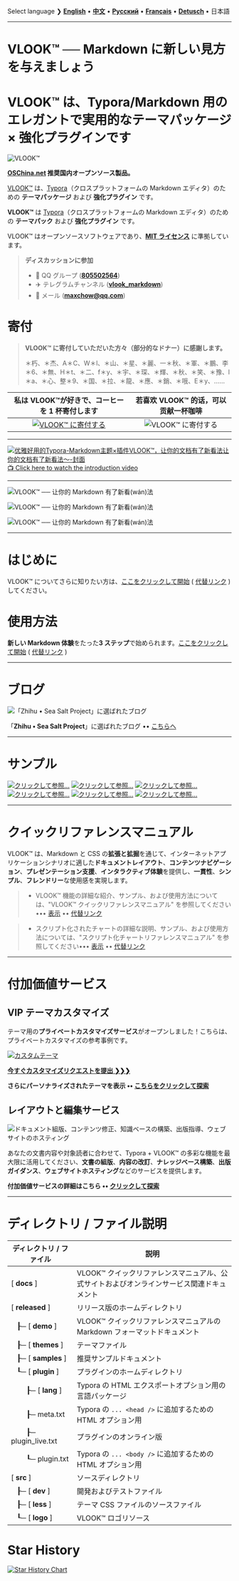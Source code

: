 Select language ❯ [**English**](README-en.md) • [**中文**](README.md)  • [**Русский**](README-ru.md) • [**Français**](README-fr.md) • [**Detusch**](README-de.md) • 日本語

---

# VLOOK™ ── Markdown に新しい見方を与えましょう



# VLOOK™ は、Typora/Markdown 用のエレガントで実用的なテーマパッケージ × 強化プラグインです



![VLOOK™](https://vlook-doc.pages.dev/pic/vlook-mark-light.svg)

**[OSChina.net](https://www.oschina.net/p/vlook) 推奨国内オープンソース製品。**



[VLOOK™](https://github.com/MadMaxChow/VLOOK) は、[Typora](https://www.typora.io)（クロスプラットフォームの Markdown エディタ）のための **テーマパッケージ** および **強化プラグイン** です。

**VLOOK™** は [Typora](https://www.typora.io)（クロスプラットフォームの Markdown エディタ）のための **テーマパック** および **強化プラグイン** です。



VLOOK™ はオープンソースソフトウェアであり、**[MIT ライセンス](#许可协议)** に準拠しています。



> **ディスカッションに参加**
>
> - 💬 QQ グループ ([**805502564**](https://qm.qq.com/cgi-bin/qm/qr?k=oB8wpFG_4SEMf1CL9qVy-jMw0CMfSwff&jump_from=webapi&))
> - ✈️ テレグラムチャンネル ([**vlook_markdown**](https://t.me/vlook_markdown "テレグラムチャンネルに参加")) 
> - 📧 メール (**maxchow@qq.com**)

# 寄付

> **VLOOK™ に寄付していただいた方々（部分的なドナー）に感謝します。**
>
> ＊朽、＊杰、A＊C、W＊l、＊山、＊星、＊麗、一＊秋、＊軍、＊鵬、李＊6、＊無、H＊t、＊二、f＊y、＊宇、＊琛、＊輝、＊秋、＊笑、＊豫、l＊a、＊心、整＊9、＊国、＊拉、＊龍、＊應、＊銷、＊哦、E＊y、……

| **私は VLOOK™が好きで、コーヒーを 1 杯寄付します** |         **若喜欢 VLOOK™ 的话，可以贡献一杯咖啡**         |
| :----------------------------------------------------------: | :----------------------------------------------------------: |
| [![VLOOK™ に寄付する](https://vlook-doc.pages.dev/pic/donate-paypal-light.png?darksrc=donate-paypal-dark.png&srcset=@2x&darksrcset=@2x#logo)](https://paypal.me/madmaxchow) | ![VLOOK™ に寄付する](https://vlook-doc.pages.dev/pic/donate-wechat-light.png?darksrc=donate-wechat-dark.png&srcset=@2x&darksrcset=@2x#logo) |

---

[![优雅好用的Typora-Markdown主题×插件VLOOK™，让你的文档有了新看法让你的文档有了新看法～-封面](https://github.com/user-attachments/assets/08b0386e-bdaf-4aa4-a4dc-a04dd800ed11)<br>📺 Click here to watch the introduction video](https://www.bilibili.com/video/BV1miDpY5ERh/?vd_source=ecc3f6f8f7d9fbfaa5745863cf7d6250)

---

![VLOOK™ ── 让你的 Markdown 有了新看(wán)法](https://vlook-doc.pages.dev/pic/vlook-screenshot-b01.png)

![VLOOK™ ── 让你的 Markdown 有了新看(wán)法](https://vlook-doc.pages.dev/pic/vlook-screenshot-b02.png)

![VLOOK™ ── 让你的 Markdown 有了新看(wán)法](https://vlook-doc.pages.dev/pic/vlook-screenshot-b03.png)


---

# はじめに

VLOOK™ についてさらに知りたい方は、[ここをクリックして開始](https://madmaxchow.github.io/VLOOK/index-en.html) ( [代替リンク](https://vlook-doc.pages.dev/index-en.html) ) してください。

# 使用方法

**新しい Markdown 体験**をたった**3 ステップ**で始められます。[ここをクリックして開始](https://madmaxchow.github.io/VLOOK/index-en.html#how-to-use) ( [代替リンク](https://vlook-doc.pages.dev/index-en.html#how-to-use) )

---

# ブログ

![「Zhihu • Sea Salt Project」に選ばれたブログ](https://vlook-doc.pages.dev/pic/3rd-haiyan.png#logo#border)

「**Zhihu • Sea Salt Project**」に選ばれたブログ •• [こちらへ](https://www.zhihu.com/people/maxchow/posts)

---

# サンプル

[![クリックして参照...](https://vlook-doc.pages.dev/pic/sample-a-api_spec-en.png?srcset=@2x#card#border)](sample-a-api_spec.html?ws=off)    [![クリックして参照...](https://vlook-doc.pages.dev/pic/sample-a-to_do-en.png?srcset=@2x#card#border)](sample-a-to_do.html?ws=off)    [![クリックして参照...](https://vlook-doc.pages.dev/pic/sample-a-img_text-en.png?srcset=@2x#card#border)](sample-a-img_text.html?ws=off)    [![クリックして参照...](https://vlook-doc.pages.dev/pic/sample-a-board-en.png?srcset=@2x#card#border)](sample-a-routes.html?ws=off)    [![クリックして参照...](https://vlook-doc.pages.dev/pic/sample-a-quiz-en.png?srcset=@2x#card#border)](sample-a-board.html?ws=off)    [![クリックして参照...](https://vlook-doc.pages.dev/pic/sample-a-routes-en.png?srcset=@2x#card#border)](sample-a-quiz.html?ws=off)

---

# クイックリファレンスマニュアル

VLOOK™ は、Markdown と CSS の**拡張と拡掘**を通じて、インターネットアプリケーションシナリオに適した**ドキュメントレイアウト**、**コンテンツナビゲーション**、**プレゼンテーション支援**、**インタラクティブ体験**を提供し、**一貫性**、**シンプル**、**フレンドリー**な使用感を実現します。

> - VLOOK™ 機能の詳細な紹介、サンプル、および使用方法については、"VLOOK™ クイックリファレンスマニュアル" を参照してください••• [表示](https://madmaxchow.github.io/VLOOK/guide.html) •• [代替リンク](https://vlook-doc.pages.dev/guide.html)

> - スクリプト化されたチャートの詳細な説明、サンプル、および使用方法については、"スクリプト化チャートリファレンスマニュアル" を参照してください••• [表示](https://madmaxchow.github.io/VLOOK/chart.html) •• [代替リンク](https://vlook-doc.pages.dev/chart.html)

---



# 付加価値サービス

## VIP テーマカスタマイズ

テーマ用の**プライベートカスタマイズサービス**がオープンしました！こちらは、プライベートカスタマイズの参考事例です。

[![カスタムテーマ](https://vlook-doc.pages.dev/pic/vlook-theme-vip-demo.png)](https://madmaxchow.github.io/VLOOK/vip.html)



**[今すぐカスタマイズリクエストを提出 ❯❯❯](https://wj.qq.com/s2/14818521/bd33/)**

**さらにパーソナライズされたテーマを表示 •• [こちらをクリックして探索](https://madmaxchow.github.io/VLOOK/vip.html)**

## レイアウトと編集サービス

![ドキュメント組版、コンテンツ修正、知識ベースの構築、出版指導、ウェブサイトのホスティング](https://vlook-doc.pages.dev/pic/vlook-te-en@2x.png)

あなたの文書内容や対象読者に合わせて、Typora + VLOOK™ の多彩な機能を最大限に活用してください、**文書の組版**、**内容の改訂**、**ナレッジベース構築**、**出版ガイダンス**、**ウェブサイトホスティング**などのサービスを提供します。



**付加価値サービスの詳細はこちら •• [クリックして探索](https://madmaxchow.github.io/VLOOK/vip.html)**

---



# ディレクトリ / ファイル説明

| ディレクトリ / ファイル | 説明              |
| ---------- | ---------------------------- |
| [ **docs** ] | VLOOK™ クイックリファレンスマニュアル、公式サイトおよびオンラインサービス関連ドキュメント |
| [ **released** ] | リリース版のホームディレクトリ                        |
| &nbsp;&nbsp;&nbsp;┠─ [ **demo** ] | VLOOK™ クイックリファレンスマニュアルの Markdown フォーマットドキュメント |
| &nbsp;&nbsp;&nbsp;┠─ [ **themes** ] | テーマファイル                                           |
| &nbsp;&nbsp;&nbsp;┠─ [ **samples** ] | 推奨サンプルドキュメント |
| &nbsp;&nbsp;&nbsp;┖─ [ **plugin** ] | プラグインのホームディレクトリ                                        |
| &nbsp;&nbsp;&nbsp;&nbsp;&nbsp;&nbsp;&nbsp;&nbsp;┠─ [ **lang** ] | Typora の HTML エクスポートオプション用の言語パッケージ |
| &nbsp;&nbsp;&nbsp;&nbsp;&nbsp;&nbsp;&nbsp;&nbsp;┠─ meta.txt | Typora の `... <head />` に追加するための HTML オプション用 |
| &nbsp;&nbsp;&nbsp;&nbsp;&nbsp;&nbsp;&nbsp;&nbsp;┠─ plugin_live.txt | プラグインのオンライン版                                    |
| &nbsp;&nbsp;&nbsp;&nbsp;&nbsp;&nbsp;&nbsp;&nbsp;┖─ plugin.txt | Typora の `... <body />` に追加するための HTML オプション用 |
| [ **src** ] | ソースディレクトリ                                             |
| &nbsp;&nbsp;&nbsp;┠─ [ **dev** ] | 開発およびテストファイル                                       |
| &nbsp;&nbsp;&nbsp;┠─ [ **less** ] | テーマ CSS ファイルのソースファイル                        |
| &nbsp;&nbsp;&nbsp;┖─ [ **logo** ] | VLOOK™ ロゴリソース |

# Star History

[![Star History Chart](https://api.star-history.com/svg?repos=MadMaxChow/VLOOK&type=Date)](https://star-history.com/#MadMaxChow/VLOOK&Date)
